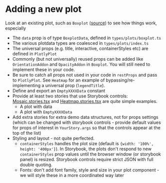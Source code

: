 # Adding a new plot

Look at an existing plot, such as `Boxplot` ([source](../src/plots/Boxplot.tsx)) to see how things work, especially

- The `data` prop is of type `BoxplotData`, defined in `types/plots/boxplot.ts`
- The various plotdata types are coalesced in `types/plots/index.ts`
- The universal props (e.g. title, interactive, containerStyles etc) are defined in `PlotlyPlot`
- Commonly (but not universally) reused props can be added like `OrientationAddon` and `OpacityAddon` in `Boxplot`. You will still need to implement these in your code.
- Be sure to catch all props not used in your code in `restProps` and pass to `PlotlyPlot`. See `Heatmap` for an example of bypassing/re-implementing a universal prop (`legendTitle`).
- Define and export an `EmptyXXXXData` constant
- Provide at least two stories that use Storybook controls: [Mosaic.stories.tsx](../src/stories/plots/MosaicPlot.stories.tsx) and [Heatmap.stories.tsx](../src/stories/plots/Heatmap.stories.tsx) are quite simple examples.
  - A plot with data
  - A plot with `EmptyXXXXData`
- Add extra stories for extra demo data structures, not for props settings (which can be changed with storybook controls - provide default values for props of interest in `YourStory.args` so that the controls appear at the top of the list)
- Styling and layout - not quite perfected.
  - `containerStyles` handles the plot size (default is `{width: '100%', height: '400px'}`). In Storybook, the plots don't respond to new `containerStyles` prop values until the browser window (or storybook panel) is resized. Storybook controls require strict JSON with full double quoting.
  - Fonts: don't add font family, style and size in your plot component - we will style these in a more coordinated way later
